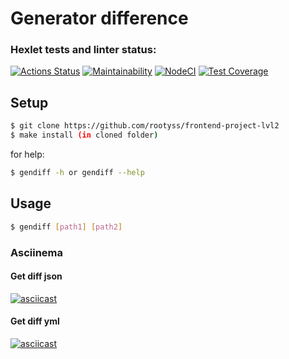 # Generator difference
### Hexlet tests and linter status:
[![Actions Status](https://github.com/rootyss/frontend-project-lvl2/workflows/hexlet-check/badge.svg)](https://github.com/rootyss/frontend-project-lvl2/actions)
[![Maintainability](https://api.codeclimate.com/v1/badges/361d57809c1c1c9eb3e1/maintainability)](https://codeclimate.com/github/rootyss/frontend-project-lvl2/maintainability)
[![NodeCI](https://github.com/rootyss/frontend-project-lvl2/workflows/NodeCI/badge.svg)](https://github.com/rootyss/frontend-project-lvl2/actions)
[![Test Coverage](https://api.codeclimate.com/v1/badges/361d57809c1c1c9eb3e1/test_coverage)](https://codeclimate.com/github/rootyss/frontend-project-lvl2/test_coverage)
## Setup

```sh
$ git clone https://github.com/rootyss/frontend-project-lvl2
$ make install (in cloned folder)
```
for help:
```sh
$ gendiff -h or gendiff --help
```

## Usage
```sh
$ gendiff [path1] [path2]
```
### Asciinema
#### Get diff json
[![asciicast](https://asciinema.org/a/iOrMj2eS2NIwLTzzQ1NejZ6ZV.svg)](https://asciinema.org/a/iOrMj2eS2NIwLTzzQ1NejZ6ZV)
#### Get diff yml
[![asciicast](https://asciinema.org/a/EQPn3o5ELsX5hEBRkFqKmzUJ1.svg)](https://asciinema.org/a/EQPn3o5ELsX5hEBRkFqKmzUJ1)

